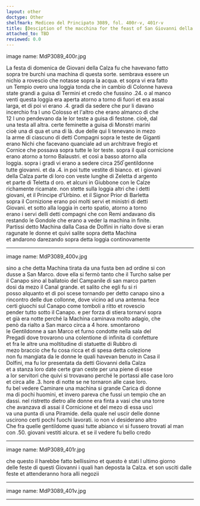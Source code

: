 ```yaml
---
layout: other
doctype: Other
shelfmark: Mediceo del Principato 3089, fol. 400r-v, 401r-v
title: [Desciption of the macchina for the feast of San Giovanni della Calza]
attached_to: TBD
reviewed: 0.0
---
```


image name: MdP3089_400r.jpg  
  
  
La festa di domenica de Giovani della Calza fu che havevano fatto  
sopra tre burchi una machina di questa sorte. sembrava essere un  
nichio a rovescio che notasse sopra la acqua. et sopra vi era fatto  
un Tempio overo una loggia tonda che in cambio di Colonne haveva  
state grandi a guisa di Termini et credo che fussino .24. o al manco  
venti questa loggia era aperta atorno a torno di fuori et era assai  
larga, et di poi vi erano .4. gradi da sedere che pur li davano  
incerchio fra l uno Colosso et l'altro che erano almanco di che  
12 l uno pendevano da le lor teste a guisa di festone. cioè, dal  
una testa all altra. certe feminette a guisa di Monstri marini  
cioè una di qua et una di là. due delle qui li tenevano in mezo  
la arme di ciascuno di detti Compagni sopra le teste de Giganti  
erano Nichi che facevano quanciale ad un architrave fregio et  
Cornice che possava sopra tutte le lor teste. sopra il qual cornicione  
erano atorno a torno Balaustri. et così a basso atorno alla  
loggia. sopra i gradi vi erano a sedere circa 250̅ gentildonne  
tutte giovanni. et da .4. in poi tutte vestite di bianco. et i giovani  
della Calza parte di loro con veste lunghe di Zeletta d argento  
et parte di Teletta d oro. et alcuni in Giubbone con le Calze  
richamente ricamate. non stette sulla loggia altri che i detti  
giovani, et il Principe d'Urbino. et il Signor Prior di Barletta  
sopra il Cornizione erano poi molti servi et ministri di detti  
Giovani. et sotto alla loggia in certo spatio, atorno a torno  
erano i servi delli detti compagni che con Remi andavano dis  
restando le Gondole che erano a veder la machina in finite.  
Partissi detto Machina dalla Casa de Dolfini in rialto dove si eran  
ragunate le donne et quivi salite sopra detta Machina  
et andarono darezando sopra detta loggia continovamente  
  
---  

image name: MdP3089_400v.jpg  
  
  
sino a che detta Machina tirata da una fusta ben ad ordine si con  
dusse a San Marco. dove ella si fermò tanto che il Turcho salse per  
il Canapo sino al ballatoio del Campanile di san marco parten  
dosi da mezo il Canal grande. et salito che egli fu si ri  
posso alquanto et di poi scese tornando per detto canapo sino a  
rincontro delle due collonne, dove vicino ad una antenna. fece  
certi giuochi sul Canapo come tomboli a ritto et rovescio  
pender tutto sotto il Canapo. e per forza di stiera tornarvi sopra  
et già era notte perché la Machina caminava molto adagio, che  
penò da rialto a San marco circa a 4 hore. smontarono  
le Gentildonne a san Marco et furno condotte nella sala del  
Pregadi dove trovarono una colentione di infinita di confetture  
et fra le altre una moltitudine di statuette di Rubbro di  
mezo braccio che fu cosa ricca et di spesa detta colezione  
non fu mangiata da le donne le quali havevan benuto in Casa il  
Dolfini, ma fu lor presentata da detti Giovanni della Calza  
et a stanza loro date certe gran ceste per una piene di esse  
a lor servitori che quivi si trovavano perché le portassi alle case loro  
et circa alle .3. hore di notte se ne tornaron alle case loro.  
fu bel vedere Caminare una machina si grande Carica di donne  
ma di pochi huomini, et invero pareva che fussi un tempio che an  
dassi. nel ristretto dietro alle donne era finta a vasi che una torre  
che avanzava di assai il Cornicione et del mezo di essa uscì  
va una punta di una Piramide. della quale nel uscir delle donne  
uscirono certi pochi fuochi lavorati. io non vi desiderano altro  
Che fra quelle gentildome quasi tutte abianco vi si fussero trovati al man  
con .50. giovani vestiti alcura. et se il vedere fu bello credo  
  
---  

image name: MdP3089_401r.jpg  
  
  
che questo il harebbe fatto bellissimo et questo è stati l ultimo giorno  
delle feste di questi Giovanni i quali han deposta la Calza. et son usciti dalle  
feste et attenderanno hora alli negozii  
  
---  

image name: MdP3089_401v.jpg  
  
  
	  
---  

